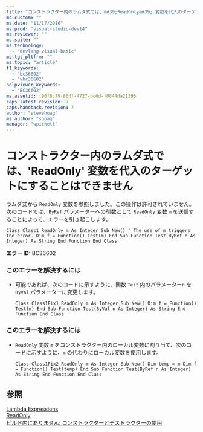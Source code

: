 ```yaml
---
title: "コンストラクター内のラムダ式では、&#39;ReadOnly&#39; 変数を代入のターゲットにすることはできません | Microsoft Docs"
ms.custom: ""
ms.date: "11/17/2016"
ms.prod: "visual-studio-dev14"
ms.reviewer: ""
ms.suite: ""
ms.technology: 
  - "devlang-visual-basic"
ms.tgt_pltfrm: ""
ms.topic: "article"
f1_keywords: 
  - "bc36602"
  - "vbc36602"
helpviewer_keywords: 
  - "BC36602"
ms.assetid: f96f8c79-86df-4727-bc6d-f0844da21395
caps.latest.revision: 7
caps.handback.revision: 7
author: "stevehoag"
ms.author: "shoag"
manager: "wpickett"
---
```

# コンストラクター内のラムダ式では、&#39;ReadOnly&#39; 変数を代入のターゲットにすることはできません
ラムダ式から `ReadOnly` 変数を参照しました。この操作は許可されていません。 次のコードでは、`ByRef` パラメーターへの引数として `ReadOnly` 変数 `m` を送信することによって、エラーを引き起こします。  
  
```vb#  
Class Class1 ReadOnly m As Integer Sub New() ' The use of m triggers the error. Dim f = Function() Test(m) End Sub Function Test(ByRef n As Integer) As String End Function End Class  
```  
  
 **エラー ID:** BC36602  
  
### このエラーを解決するには  
  
-   可能であれば、次のコードに示すように、関数 `Test` 内のパラメーター`n` を `ByVal` パラメーターに変更します。  
  
    ```vb#  
    Class Class1Fix1 ReadOnly m As Integer Sub New() Dim f = Function() Test(m) End Sub Function Test(ByVal n As Integer) As String End Function End Class  
    ```  
  
### このエラーを解決するには  
  
-   `ReadOnly` 変数 `m` をコンストラクター内のローカル変数に割り当て、次のコードに示すように、`m` の代わりにローカル変数を使用します。  
  
    ```vb#  
    Class Class1Fix2 ReadOnly m As Integer Sub New() Dim temp = m Dim f = Function() Test(temp) End Sub Function Test(ByRef n As Integer) As String End Function End Class  
    ```  
  
## 参照  
 [Lambda Expressions](../../visual-basic/programming-guide/language-features/procedures/lambda-expressions.md)   
 [ReadOnly](../../visual-basic/language-reference/modifiers/readonly.md)   
 [ビルド内にありません: コンストラクターとデストラクターの使用](http://msdn.microsoft.com/ja-jp/548eebe1-86c4-4377-b2f5-447cb8be3d90)